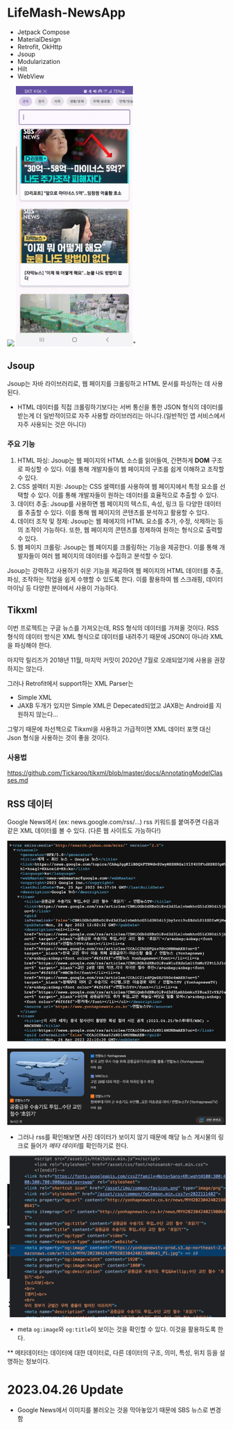 # LifeMash-NewsApp

- Jetpack Compose
- MaterialDesign
- Retrofit, OkHttp
- Jsoup
- Modularization
- Hilt
- WebView

<img src="gif/use_ex.gif" height="600"> <img src="gif/use_lottie.gif" height="600">"

## Jsoup

Jsoup는 자바 라이브러리로, 웹 페이지를 크롤링하고 HTML 문서를 파싱하는 데 사용된다.

- HTML 데이터를 직접 크롤링하기보다는 서버 통신을 통한 JSON 형식의 데이터를 받는게 더 일반적이므로 자주 사용할 라이브러리는 아니다.(일반적인 앱 서비스에서 자주 사용되는
  것은 아니다)

### 주요 기능

1. HTML 파싱: Jsoup는 웹 페이지의 HTML 소스를 읽어들여, 간편하게 **DOM** 구조로 파싱할 수 있다. 이를 통해 개발자들이 웹 페이지의 구조를 쉽게 이해하고
   조작할 수 있다.
2. CSS 셀렉터 지원: Jsoup는 CSS 셀렉터를 사용하여 웹 페이지에서 특정 요소를 선택할 수 있다. 이를 통해 개발자들이 원하는 데이터를 효율적으로 추출할 수 있다.
3. 데이터 추출: Jsoup를 사용하면 웹 페이지의 텍스트, 속성, 링크 등 다양한 데이터를 추출할 수 있다. 이를 통해 웹 페이지의 콘텐츠를 분석하고 활용할 수 있다.
4. 데이터 조작 및 정제: Jsoup는 웹 페에지의 HTML 요소를 추가, 수정, 삭제하는 등의 조작이 가능하다. 또한, 웹 페이지의 콘텐츠를 정제하여 원하는 형식으로 출력할 수
   있다.
5. 웹 페이지 크롤링: Jsoup는 웹 페이지를 크롤링하는 기능을 제공한다. 이를 통해 개발자들이 여러 웹 페이지의 데이터를 수집하고 분석할 수 있다.

Jsoup는 강력하고 사용하기 쉬운 기능을 제공하여 웹 페이지의 HTML 데이터를 추출, 파싱, 조작하는 작업을 쉽게 수행할 수 있도록 한다. 이를 활용하여 웹 스크래핑, 데이터
마이닝 등 다양한 분야에서 사용이 가능하다.

## Tikxml

이번 프로젝트는 구글 뉴스를 가져오는데, RSS 형식의 데이터를 가져올 것이다.
RSS 형식의 데이터 방식은 XML 형식으로 데이터를 내려주기 때문에 JSON이 아니라 XML을 파싱해야 한다.

마지막 릴리즈가 2018년 11월, 마지막 커밋이 2020년 7월로 오래되었기에 사용을 권장하지는 않는다.

그러나 Retrofit에서 support하는 XML Parser는

- Simple XML
- JAXB
  두개가 있지만 Simple XML은 Depecated되었고 JAXB는 Android를 지원하지 않는다...

그렇기 때문에 차선책으로 Tikxml을 사용하고 가급적이면 XML 데이터 포맷 대신 Json 형식을 사용하는 것이 좋을 것이다.

### 사용법

https://github.com/Tickaroo/tikxml/blob/master/docs/AnnotatingModelClasses.md

## RSS 데이터

Google News에서 (ex: news.google.com/rss/...) rss 키워드를 붙여주면 다음과 같은 XML 데이터를 볼 수 있다.
(다른 웹 사이트도 가능하다!)

![](.README_images/googlenews_rss.png)

![](.README_images/googlenews_1.png)

- 그러나 rss를 확인해보면 사진 데이터가 보이지 않기 때문에 해당 뉴스 게시물의 링크로 들어가 *메타 데이터*를 확인하기로 한다.

![](.README_images/googlenews_meta.png)

- meta `og:image`와  `og:title`이 보이는 것을 확인할 수 있다. 이것을 활용하도록 한다.

** 메타데이터는 데이터에 대한 데이터로, 다른 데이터의 구조, 의미, 특성, 위치 등을 설명하는 정보이다.

# 2023.04.26 Update

- Google News에서 이미지를 불러오는 것을 막아놓았기 때문에 SBS 뉴스로 변경함
